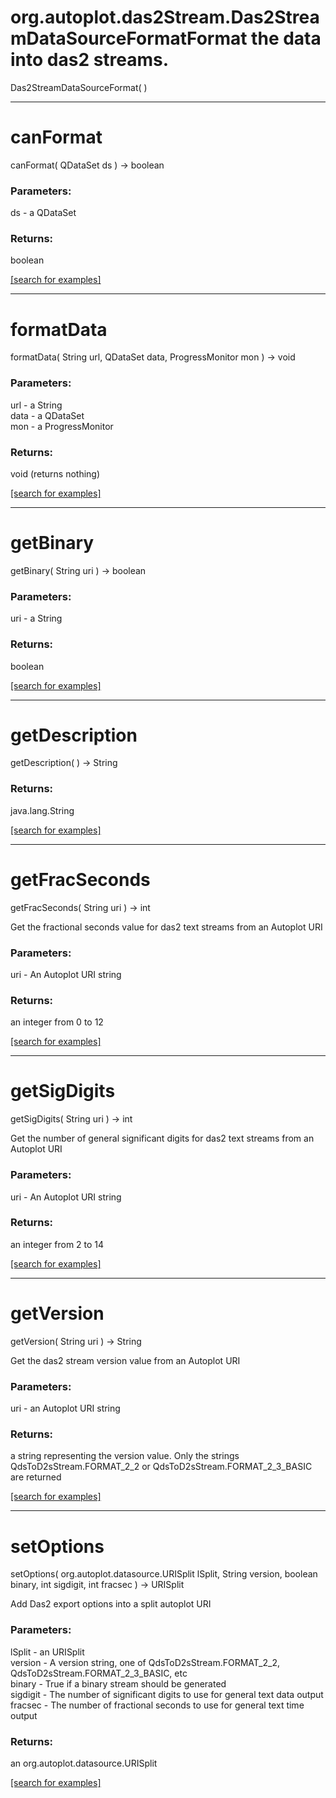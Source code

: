 # org.autoplot.das2Stream.Das2StreamDataSourceFormatFormat the data into das2 streams.
Das2StreamDataSourceFormat( )


***
<a name="canFormat"></a>
# canFormat
canFormat( QDataSet ds ) &rarr; boolean



### Parameters:
ds - a QDataSet

### Returns:
boolean


<a href="https://github.com/autoplot/dev/search?q=canFormat&unscoped_q=canFormat">[search for examples]</a>

***
<a name="formatData"></a>
# formatData
formatData( String url, QDataSet data, ProgressMonitor mon ) &rarr; void



### Parameters:
url - a String
<br>data - a QDataSet
<br>mon - a ProgressMonitor

### Returns:
void (returns nothing)


<a href="https://github.com/autoplot/dev/search?q=formatData&unscoped_q=formatData">[search for examples]</a>

***
<a name="getBinary"></a>
# getBinary
getBinary( String uri ) &rarr; boolean



### Parameters:
uri - a String

### Returns:
boolean


<a href="https://github.com/autoplot/dev/search?q=getBinary&unscoped_q=getBinary">[search for examples]</a>

***
<a name="getDescription"></a>
# getDescription
getDescription(  ) &rarr; String



### Returns:
java.lang.String


<a href="https://github.com/autoplot/dev/search?q=getDescription&unscoped_q=getDescription">[search for examples]</a>

***
<a name="getFracSeconds"></a>
# getFracSeconds
getFracSeconds( String uri ) &rarr; int

Get the fractional seconds value for das2 text streams from an Autoplot URI

### Parameters:
uri - An Autoplot URI string

### Returns:
an integer from 0 to 12

<a href="https://github.com/autoplot/dev/search?q=getFracSeconds&unscoped_q=getFracSeconds">[search for examples]</a>

***
<a name="getSigDigits"></a>
# getSigDigits
getSigDigits( String uri ) &rarr; int

Get the number of general significant digits for das2 text streams from an 
 Autoplot URI

### Parameters:
uri - An Autoplot URI string

### Returns:
an integer from 2 to 14

<a href="https://github.com/autoplot/dev/search?q=getSigDigits&unscoped_q=getSigDigits">[search for examples]</a>

***
<a name="getVersion"></a>
# getVersion
getVersion( String uri ) &rarr; String

Get the das2 stream version value from an Autoplot URI

### Parameters:
uri - an Autoplot URI string

### Returns:
a string representing the version value.  Only the strings
         QdsToD2sStream.FORMAT_2_2 or QdsToD2sStream.FORMAT_2_3_BASIC are returned

<a href="https://github.com/autoplot/dev/search?q=getVersion&unscoped_q=getVersion">[search for examples]</a>

***
<a name="setOptions"></a>
# setOptions
setOptions( org.autoplot.datasource.URISplit lSplit, String version, boolean binary, int sigdigit, int fracsec ) &rarr; URISplit

Add Das2 export options into a split autoplot URI

### Parameters:
lSplit - an URISplit
<br>version - A version string, one of QdsToD2sStream.FORMAT_2_2, 
                QdsToD2sStream.FORMAT_2_3_BASIC, etc
<br>binary - True if a binary stream should be generated
<br>sigdigit - The number of significant digits to use for general text data output
<br>fracsec - The number of fractional seconds to use for general text time output

### Returns:
an org.autoplot.datasource.URISplit


<a href="https://github.com/autoplot/dev/search?q=setOptions&unscoped_q=setOptions">[search for examples]</a>

